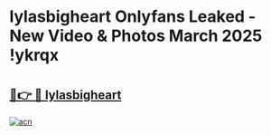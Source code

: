 # lylasbigheart Onlyfans Leaked - New Video & Photos March 2025 !ykrqx

# <h2><a href="https://ilomot.iuczelnia.edu.pl?title=lylasbigheart&ref=ykrqx">🔗👉 🔴 lylasbigheart</a></h2>

[![acn](https://github.com/user-attachments/assets/0f9c940e-d8b0-45ae-aac7-cd30a18b3e1c)](https://ilomot.iuczelnia.edu.pl?title=lylasbigheart&ref=ykrqx)

